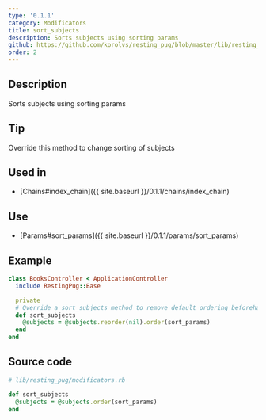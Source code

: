 ```yaml
---
type: '0.1.1'
category: Modificators
title: sort_subjects
description: Sorts subjects using sorting params
github: https://github.com/korolvs/resting_pug/blob/master/lib/resting_pug/modificators.rb#L39
order: 2
---
```


## Description
Sorts subjects using sorting params

## Tip
Override this method to change sorting of subjects

## Used in
- [Chains#index_chain]({{ site.baseurl  }}/0.1.1/chains/index_chain)

## Use
- [Params#sort_params]({{ site.baseurl  }}/0.1.1/params/sort_params)

## Example
```ruby
class BooksController < ApplicationController
  include RestingPug::Base

  private
  # Override a sort_subjects method to remove default ordering beforehand.
  def sort_subjects
    @subjects = @subjects.reorder(nil).order(sort_params)
  end
end
```

## Source code
```ruby
# lib/resting_pug/modificators.rb

def sort_subjects
  @subjects = @subjects.order(sort_params)
end
```



